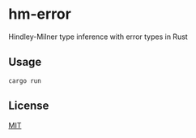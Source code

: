 # hm-error

Hindley-Milner type inference with error types in Rust

## Usage

```
cargo run
```

## License

[MIT](LICENSE)
